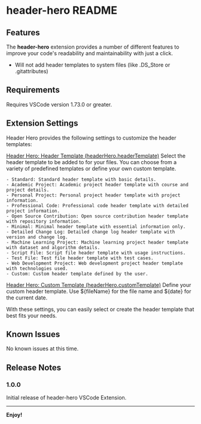 # header-hero README




## Features

The **header-hero** extension provides a number of different features to improve 
your code's readability and maintainability with just a click.

- Will not add header templates to system files (like .DS_Store or .gitattributes)

## Requirements

Requires VSCode version 1.73.0 or greater.

## Extension Settings

Header Hero provides the following settings to customize the header templates:

<ins>Header Hero: Header Template (headerHero.headerTemplate)</ins>
Select the header template to be added to for your files. You can choose from a
variety of predefined templates or define your own custom template.

~~~~
- Standard: Standard header template with basic details.
- Academic Project: Academic project header template with course and project details.
- Personal Project: Personal project header template with project information.
- Professional Code: Professional code header template with detailed project information.
- Open Source Contribution: Open source contribution header template with repository information.
- Minimal: Minimal header template with essential information only.
- Detailed Change Log: Detailed change log header template with version and change log.
- Machine Learning Project: Machine learning project header template with dataset and algorithm details.
- Script File: Script file header template with usage instructions.
- Test File: Test file header template with test cases.
- Web Development Project: Web development project header template with technologies used.
- Custom: Custom header template defined by the user.
~~~~

<ins>Header Hero: Custom Template (headerHero.customTemplate)</ins>
Define your custom header template. Use \${fileName} for the file name and 
\${date} for the current date.


With these settings, you can easily select or create the header template that best fits your needs.

## Known Issues

No known issues at this time.

## Release Notes

### 1.0.0

Initial release of header-hero VSCode Extension.

---

**Enjoy!**
